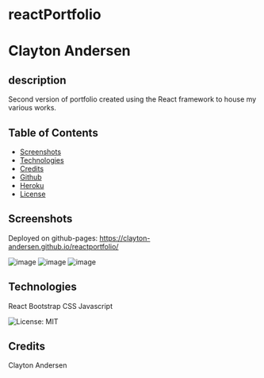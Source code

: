 # reactPortfolio

# Clayton Andersen

## description
Second version of portfolio created using the React framework to house my various works.  

## Table of Contents
* [Screenshots](#screenshots)
* [Technologies](#technologies)
* [Credits](#credits)
* [Github](#Github)
* [Heroku](#Heroku)
* [License](#license)

## Screenshots
Deployed on github-pages: https://clayton-andersen.github.io/reactportfolio/

![image](https://user-images.githubusercontent.com/82545902/133955063-f11f47ff-76df-4b19-9add-1652b708ee20.png)
![image](https://user-images.githubusercontent.com/82545902/133955072-83763ceb-5c39-4cbb-a021-35740a5a4134.png)
![image](https://user-images.githubusercontent.com/82545902/133955081-1d75cf5f-43fc-45e3-b581-61bd26a0f606.png)


## Technologies
React
Bootstrap
CSS 
Javascript

![License: MIT](https://img.shields.io/badge/License-MIT-yellow.svg)

## Credits
Clayton Andersen
